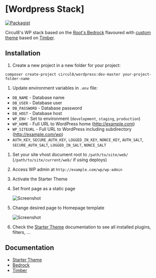 # [Wordpress Stack]
[![Packagist](https://img.shields.io/packagist/v/circul8/wordpress.svg?style=flat-square)](https://packagist.org/packages/circul8/wordpress)

Circul8's WP stack based on the [Root's Bedrock](https://github.com/roots/bedrock) flavoured with [custom theme](https://github.com/circul8/wordpress-starter-theme) based on [Timber](http://timber.github.io/timber/).

## Installation

1. Create a new project in a new folder for your project:

  `composer create-project circul8/wordpress:dev-master your-project-folder-name`

1. Update environment variables in `.env`  file:
  * `DB_NAME` - Database name
  * `DB_USER` - Database user
  * `DB_PASSWORD` - Database password
  * `DB_HOST` - Database host
  * `WP_ENV` - Set to environment (`development`, `staging`, `production`)
  * `WP_HOME` - Full URL to WordPress home (http://example.com)
  * `WP_SITEURL` - Full URL to WordPress including subdirectory (http://example.com/wp)
  * `AUTH_KEY`, `SECURE_AUTH_KEY`, `LOGGED_IN_KEY`, `NONCE_KEY`, `AUTH_SALT`, `SECURE_AUTH_SALT`, `LOGGED_IN_SALT`, `NONCE_SALT`

1. Set your site vhost document root to `/path/to/site/web/` (`/path/to/site/current/web/` if using deploys)

1. Access WP admin at `http://example.com/wp/wp-admin`

1. Activate the Starter Theme

1. Set front page as a static page

	![Screenshot](http://144.wtf/1Z2Jm+)

1. Change desired page to Homepage template

	![Screenshot](http://144.wtf/0EcIVx+)

1. Check the [Starter Theme](https://github.com/circul8/wordpress-starter-theme) documentation to see all installed plugins, filters, ...

## Documentation

* [Starter Theme](https://github.com/circul8/wordpress-starter-theme)
* [Bedrock](https://roots.io/bedrock/docs/)
* [Timber](http://timber.github.io/timber/)
